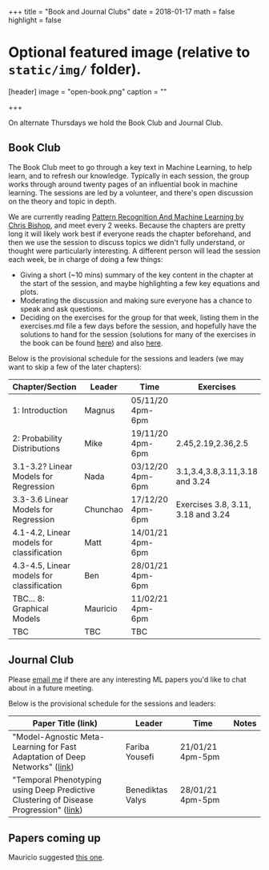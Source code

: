 +++
title = "Book and Journal Clubs"
date = 2018-01-17
math = false
highlight = false

# Optional featured image (relative to `static/img/` folder).
[header]
image = "open-book.png"
caption = ""

+++

On alternate Thursdays we hold the Book Club and Journal Club.

Book Club
---------

The Book Club meet to go through a key text in Machine Learning, to help learn, and to refresh our knowledge. Typically in each session, the group works through around twenty pages of an influential book in machine learning. The sessions are led by a volunteer, and there's open discussion on the theory and topic in depth.

We are currently reading [Pattern Recognition And Machine Learning by Chris Bishop](http://www.cs.man.ac.uk/~fumie/tmp/bishop.pdf), and meet every 2 weeks. Because the chapters are pretty long it will likely work best if everyone reads the chapter beforehand, and then we use the session to discuss topics we didn't fully understand, or thought were particularly interesting. A different person will lead the session each week, be in charge of doing a few things:

- Giving a short (~10 mins) summary of the key content in the chapter at the start of the session, and maybe highlighting a few key equations and plots.
- Moderating the discussion and making sure everyone has a chance to speak and ask questions.
- Deciding on the exercises for the group for that week, listing them in the exercises.md file a few days before the session, and hopefully have the solutions to hand for the session (solutions for many of the exercises in the book can be found [here](https://www.microsoft.com/en-us/research/wp-content/uploads/2016/05/prml-web-sol-2009-09-08.pdf)) and also [here](https://github.com/zhengqigao/PRML-Solution-Manual). 
 
Below is the provisional schedule for the sessions and leaders (we may want to skip a few of the later chapters): 

| Chapter/Section                     | Leader   | Time             | Exercises    | Answers  |
| ----------------------------------- | -------- | ---------------- |--------------|----------|
| 1: Introduction                     | Magnus   | 05/11/20 4pm-6pm |              |          |
| 2: Probability Distributions        | Mike     | 19/11/20 4pm-6pm | 2.45,2.19,2.36,2.5  | [Magnus'](https://raw.githubusercontent.com/SheffieldMLNet/sheffieldmlnet.github.io/source/content/bookclub/magnus_week_2.pdf) |              |          |
| 3.1-3.2? Linear Models for Regression  | Nada   | 03/12/20 4pm-6pm | 3.1,3.4,3.8,3.11,3.18 and 3.24 |          |
| 3.3-3.6 Linear Models for Regression | Chunchao | 17/12/20 4pm-6pm | Exercises 3.8, 3.11, 3.18 and 3.24  |          |
| 4.1-4.2, Linear models for classification  | Matt     | 14/01/21 4pm-6pm |              |          |
| 4.3-4.5, Linear models for classification  | Ben      | 28/01/21 4pm-6pm |              |          |
| TBC... 8: Graphical Models      | Mauricio | 11/02/21 4pm-6pm |              |          |
| TBC                                 | TBC      | TBC              |              |          |

Journal Club
------------

Please [email me](mailto:m.t.smith@sheffield.ac.uk) if there are any interesting ML papers you'd like to chat about in a future meeting.

Below is the provisional schedule for the sessions and leaders: 

| Paper Title (link) | Leader | Time | Notes |
| ------------------ | ------ | ---- |-------|
|"Model-Agnostic Meta-Learning for Fast Adaptation of Deep Networks" ([link](https://arxiv.org/pdf/1703.03400.pdf)) | Fariba Yousefi | 21/01/21 4pm-5pm | |
|"Temporal Phenotyping using Deep Predictive Clustering of Disease Progression" ([link](https://arxiv.org/pdf/2006.08600.pdf)) | Benediktas Valys | 28/01/21 4pm-5pm | |

Papers coming up
----------------
Mauricio suggested [this one](https://papers.nips.cc/paper/2020/hash/6d79e030371e47e6231337805a7a2685-Abstract.html).
